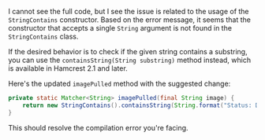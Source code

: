 I cannot see the full code, but I see the issue is related to the usage of the `StringContains` constructor. Based on the error message, it seems that the constructor that accepts a single `String` argument is not found in the `StringContains` class.

If the desired behavior is to check if the given string contains a substring, you can use the `containsString(String substring)` method instead, which is available in Hamcrest 2.1 and later.

Here's the updated `imagePulled` method with the suggested change:

```java
private static Matcher<String> imagePulled(final String image) {
    return new StringContains().containsString(String.format("Status: Downloaded newer image for %s", image));
}
```

This should resolve the compilation error you're facing.